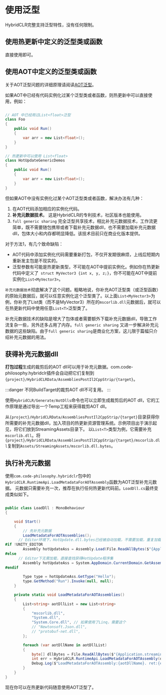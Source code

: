 # 使用泛型

HybridCLR完整支持泛型特性，没有任何限制。

## 使用热更新中定义的泛型类或函数

直接使用即可。

## 使用AOT中定义的泛型类或函数

关于AOT泛型问题的详细原理请阅读[AOT泛型](/basic/aotgeneric.md)。

如果AOT中已经有代码实例化过某个泛型类或者函数，则热更新中可以直接使用，例如：

```csharp

// AOT 中已经用过List<float>泛型
class Foo
{
    public void Run()
    {
        var arr = new List<float>();
    }
}

// 热更新中可以使用 List<float>
class HotUpdateGenericDemos
{
    public void Run()
    {
        var arr = new List<float>();
    }
}

```

但如果AOT中没有实例化过某个AOT泛型类或者函数，解决办法有几种：

1. 在AOT代码添加相应的实例化代码。
1. **补充元数据技术**。 这是HybridCLR的专利技术，社区版本也能使用。
1. `full generic sharing` 完全泛型共享技术，相比补充元数据技术，工作流更简单，既不需要随包携带或者下载补充元数据dll，也不需要加载补充元数据dll，包体大小和内存都明显降低。该技术目前只在商业化版本提供。


对于方法1，有几个致命缺陷：

- AOT代码中添加实例化代码需要重新打包，不仅开发期很麻烦，上线后短期内重新发主包是不现实的。
- 泛型参数有可能是热更新类型，不可能在AOT中提前实例化。例如你在热更新代码中定义了` struct MyVector3 {int x, y, z;}`，你不可能在AOT中提前实例化`List<MyVector3>`。

`补充元数据技术`彻底解决了这个问题。粗略地说，你补充AOT泛型类（或泛型函数）的原始元数据后，就可以任意实例化这个泛型类了。以上面`List<MyVector3>`为例，你补充了List类（而不是MyVector3）所在的`mscorlib.dll`元数据后，就可以在热更新代码中使用任意`List<T>`泛型类了。

补充元数据技术的缺陷是增大了包体或者需要额外下载补充元数据dll，导致工作流复杂一些，另外还多占用了内存。`full generic sharing` 又进一步解决补充元数据的这些缺陷。由于`full generic sharing`是商业化方案，这儿限于篇幅只介绍补充元数据的用法。

## 获得补充元数据dll

**打包过程**生成的裁剪后的AOT dll可以用于补充元数据。com.code-philosophy.hybridclr插件会自动把它们复制到`{project}/HybridCLRData/AssembliesPostIl2CppStrip/{target}`。

:::danger
不同BuildTarget的裁剪AOT dll不可复用。
:::

使用`HybridCLR/Generate/AotDlls`命令也可以立即生成裁剪后的AOT dll，它的工作原理是通过导出一个Temp工程来获得裁剪AOT dll。

从`{project}/HybridCLRData/AssembliesPostIl2CppStrip/{target}`目录获得你所需要的补充元数据dll，加入项目的热更新资源管理系统。示例项目出于演示起见，将它们放到StreamingAssets目录下。
以`List<T>`类型为例，它需要补充`mscorlib.dll`。将`{project}/HybridCLRData/AssembliesPostIl2CppStrip/{target}/mscorlib.dll`复制到`Assets/StreamingAssets/mscorlib.dll.bytes`。

## 执行补充元数据

使用`com.code-philosophy.hybridclr`包中的`HybridCLR.RuntimeApi.LoadMetadataForAOTAssembly`函数为AOT泛型补充元数据。
元数据只需要补充一次，推荐在执行任何热更新代码前。`LoadDll.cs`最终变成类似如下。

```csharp

public class LoadDll : MonoBehaviour
{

    void Start()
    {
        // 先补充元数据
        LoadMetadataForAOTAssemblies();
      // Editor环境下，HotUpdate.dll.bytes已经被自动加载，不需要加载，重复加载反而会出问题。
#if !UNITY_EDITOR
        Assembly hotUpdateAss = Assembly.Load(File.ReadAllBytes($"{Application.streamingAssetsPath}/HotUpdate.dll.bytes"));
#else
      // Editor下无需加载，直接查找获得HotUpdate程序集
        Assembly hotUpdateAss = System.AppDomain.CurrentDomain.GetAssemblies().First(a => a.GetName().Name == "HotUpdate");
#endif
    
        Type type = hotUpdateAss.GetType("Hello");
        type.GetMethod("Run").Invoke(null, null);
    }

    private static void LoadMetadataForAOTAssemblies()
    {
        List<string> aotDllList = new List<string>
        {
            "mscorlib.dll",
            "System.dll",
            "System.Core.dll", // 如果使用了Linq，需要这个
            // "Newtonsoft.Json.dll", 
            // "protobuf-net.dll",
        };

        foreach (var aotDllName in aotDllList)
        {
            byte[] dllBytes = File.ReadAllBytes($"{Application.streamingAssetsPath}/{aotDllName}.bytes");
            int err = HybridCLR.RuntimeApi.LoadMetadataForAOTAssembly(dllBytes, HomologousImageMode.SuperSet);
            Debug.Log($"LoadMetadataForAOTAssembly:{aotDllName}. ret:{err}");
        }
    }
}    
```

现在你可以在热更新代码随意使用AOT泛型了。

